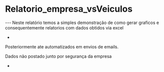 # Relatorio_empresa_vsVeiculos

--- Neste relatório temos a simples demonstração de como gerar graficos e consequentemente relatorios com dados obtidos via excel

-

Posteriormente ate automatizados em
envios de emails.

Dados não postado junto por segurança da empresa

-
